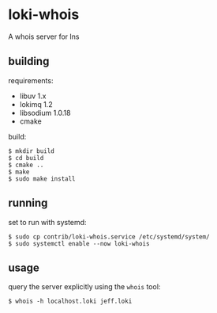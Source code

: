 # loki-whois

A whois server for lns


## building

requirements:

* libuv 1.x
* lokimq 1.2
* libsodium 1.0.18 
* cmake

build:

    $ mkdir build 
    $ cd build
    $ cmake ..
    $ make
    $ sudo make install
    
## running

set to run with systemd:

    $ sudo cp contrib/loki-whois.service /etc/systemd/system/
    $ sudo systemctl enable --now loki-whois
    
    
## usage

query the server explicitly using the `whois` tool:

    $ whois -h localhost.loki jeff.loki
    

